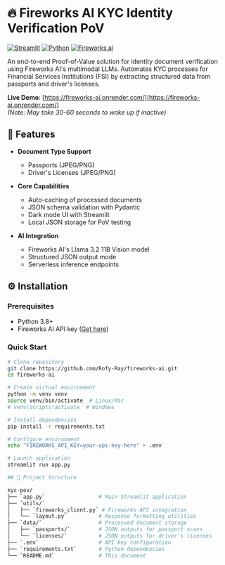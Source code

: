 # 🔥 Fireworks AI KYC Identity Verification PoV

[![Streamlit](https://img.shields.io/badge/Streamlit-FF4B4B?style=for-the-badge&logo=Streamlit&logoColor=white)](https://streamlit.io)
[![Python](https://img.shields.io/badge/Python-3.8+-3776AB?style=for-the-badge&logo=python&logoColor=white)](https://python.org)
[![Fireworks.ai](https://img.shields.io/badge/Fireworks.ai-FF6F00?style=for-the-badge&logo=firebase&logoColor=white)](https://fireworks.ai)

An end-to-end Proof-of-Value solution for identity document verification using Fireworks AI's multimodal LLMs. Automates KYC processes for Financial Services Institutions (FSI) by extracting structured data from passports and driver's licenses.

**Live Demo**: [https://fireworks-ai.onrender.com/](https://fireworks-ai.onrender.com/)  
*(Note: May take 30-60 seconds to wake up if inactive)*

## 🚀 Features

- **Document Type Support**
  - Passports (JPEG/PNG)
  - Driver's Licenses (JPEG/PNG)
  
- **Core Capabilities**
  - Auto-caching of processed documents
  - JSON schema validation with Pydantic
  - Dark mode UI with Streamlit
  - Local JSON storage for PoV testing

- **AI Integration**
  - Fireworks AI's Llama 3.2 11B Vision model
  - Structured JSON output mode
  - Serverless inference endpoints

## ⚙️ Installation

### Prerequisites
- Python 3.8+
- Fireworks AI API key ([Get here](https://fireworks.ai/account/api-keys))

### Quick Start
```bash
# Clone repository
git clone https://github.com/Rofy-Ray/fireworks-ai.git
cd fireworks-ai

# Create virtual environment
python -m venv venv
source venv/bin/activate  # Linux/Mac
# venv\Scripts\activate  # Windows

# Install dependencies
pip install -r requirements.txt

# Configure environment
echo "FIREWORKS_API_KEY=your-api-key-here" > .env

# Launch application
streamlit run app.py

## 📂 Project Structure

kyc-pov/
├── `app.py`                 # Main Streamlit application
├── `utils/`
│   ├── `fireworks_client.py` # Fireworks API integration
│   └── `layout.py`          # Response formatting utilities
├── `data/`                  # Processed document storage
│   ├── `passports/`         # JSON outputs for passport scans
│   └── `licenses/`          # JSON outputs for driver's licenses
├── `.env`                   # API key configuration
├── `requirements.txt`       # Python dependencies
└── `README.md`              # This document

